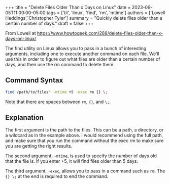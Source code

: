 +++
title = "Delete Files Older Than x Days on Linux"
date = 2023-09-05T11:00:00-05:00
tags = ['til', 'linux', 'find', 'rm', 'mtime']
authors = ['Lowell Heddings','Christopher Tyler']
summary = "Quickly delete files older than a certain number of days."
draft = false
+++

From Lowell at 
https://www.howtogeek.com/288/delete-files-older-than-x-days-on-linux/

The find utility on Linux allows you to pass in a bunch of interesting
arguments, including one to execute another command on each file.
We’ll use this in order to figure out what files are older than a certain
number of days, and then use the rm command to delete them.

## Command Syntax

```bash
find /path/to/files* -mtime +5 -exec rm {} \;
```

Note that there are spaces between `rm`, `{}`, and `\;`.

## Explanation

The first argument is the path to the files.
This can be a path, a directory, or a wildcard as in the example above.
I would recommend using the full path, and make sure that you run the command
without the exec rm to make sure you are getting the right results.

The second argument, `-mtime`, is used to specify the number of days old that
the file is. If you enter +5, it will find files older than 5 days.

The third argument, `-exec`, allows you to pass in a command such as `rm`.
The `{} \;` at the end is required to end the command.

